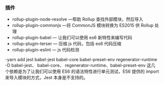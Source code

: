 ### 插件
- rollup-plugin-node-resolve —帮助 Rollup 查找外部模块，然后导入
- rollup-plugin-commonjs —将 CommonJS 模块转换为 ES2015 供 Rollup 处理
- rollup-plugin-babel — 让我们可以使用 es6 新特性来编写代码
- rollup-plugin-terser — 压缩 js 代码，包括 es6 代码压缩
- rollup-plugin-eslint — js 代码检测

-yarn add jest babel-jest babel-core babel-preset-env regenerator-runtime -D
babel-jest、 babel-core、 regenerator-runtime、babel-preset-env 这几个依赖是为了让我们可以使用 ES6 的语法特性进行单元测试，ES6 提供的 import 来导入模块的方式，Jest 本身是不支持的。

